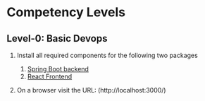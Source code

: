 # Competency Levels

## Level-0: Basic Devops

1. Install all required components for the following two packages
	1. [Spring Boot backend](https://github.com/IITBombayWeb/playlist-spring-boot)
	2. [React Frontend](https://github.com/IITBombayWeb/playlist-react)

2. On a browser visit the URL: (http://localhost:3000/)
